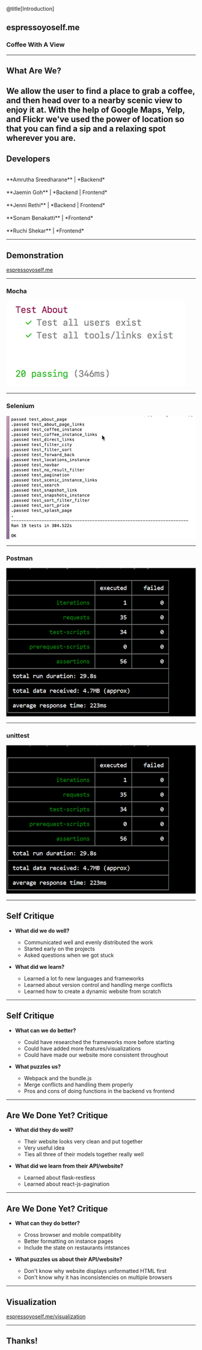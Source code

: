@title[Introduction]
## espressoyoself.me

### Coffee With A View

---
## What Are We?

We allow the user to find a place to grab a coffee, and then head over to a nearby scenic view to enjoy it at. With the help of Google Maps, Yelp, and Flickr we've used the power of location so that you can find a sip and a relaxing spot wherever you are. 
---

## Developers
<br>
**Amrutha Sreedharane** | *Backend* 
<br>
<br>
**Jaemin Goh**          | *Backend | Frontend*
<br>
<br>
**Jenni Rethi**         | *Backend | Frontend*
<br>
<br>
**Sonam Benakatti**     | *Frontend*
<br>
<br>
**Ruchi Shekar**        | *Frontend*

---
## Demonstration

[espressoyoself.me](http://espressoyoself.me)

---
### Mocha

![Image](assets/image/mocha.png)

---
### Selenium

![Image](assets/image/selenium.png)

---
### Postman

![Image](assets/image/postman.png)

---
### unittest

![Image](assets/image/postman.png)

---

## Self Critique

- **What did we do well?**
  - Communicated well and evenly distributed the work
  - Started early on the projects
  - Asked questions when we got stuck

- **What did we learn?**
  - Learned a lot fo new languages and frameworks
  - Learned about version control and handling merge conflicts
  - Learned how to create a dynamic website from scratch

---

## Self Critique

- **What can we do better?**
  - Could have researched the frameworks more before starting
  - Could have added more features/visualizations
  - Could have made our website more consistent throughout

- **What puzzles us?**
  - Webpack and the bundle.js
  - Merge conflicts and handling them properly
  - Pros and cons of doing functions in the backend vs frontend

---

## Are We Done Yet? Critique

- **What did they do well?**
  - Their website looks very clean and put together
  - Very useful idea
  - Ties all three of their models together really well

- **What did we learn from their API/website?**
  - Learned about flask-restless
  - Learned about react-js-pagination

---

## Are We Done Yet? Critique

- **What can they do better?**
  - Cross browser and mobile compatiblity
  - Better formatting on instance pages
  - Include the state on restaurants intstances

- **What puzzles us about their API/website?**
  - Don't know why website displays unformatted HTML first
  - Don't know why it has inconsistencies on multiple browsers

---
## Visualization

[espressoyoself.me/visualization](http://espressoyoself.me/shops)

---
## Thanks!
